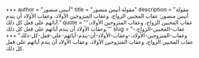 +++
author = "أنيس منصور"
title = "مقولة أنيس منصور"
description = "مقولة أنيس منصور: عقاب المحبين الزواج، وعقاب المتزوجين الأولاد، وعقاب الأولاد أن يندم آبائهم على فعل كل ذلك."
quote = '''عقاب المحبين الزواج، وعقاب المتزوجين الأولاد، وعقاب الأولاد أن يندم آبائهم على فعل كل ذلك.'''
slug = "عقاب-المحبين-الزواج،-وعقاب-المتزوجين-الأولاد،-وعقاب-الأولاد-أن-يندم-آبائهم-على-فعل-كل-ذلك"
+++
عقاب المحبين الزواج، وعقاب المتزوجين الأولاد، وعقاب الأولاد أن يندم آبائهم على فعل كل ذلك.
